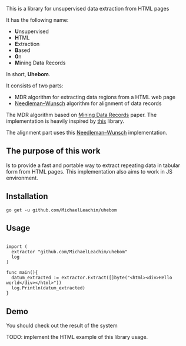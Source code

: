This is a library for unsupervised data extraction from HTML pages

It has the following name:

* **U**nsupervised
* **H**TML 
* **E**xtraction
* **B**ased
* **0**n
* **M**ining Data Records

In short, **Uhebom**. 

It consists of two parts:

* MDR algorithm for extracting data regions from a HTML web page
* [Needleman–Wunsch](https://en.wikipedia.org/wiki/Needleman%E2%80%93Wunsch_algorithm) algorithm for alignment of data records

The MDR algorithm based on [Mining Data Records](https://dl.acm.org/citation.cfm?id=956826) paper. 
The implementation is heavily inspired by [this](https://github.com/scrapinghub/pydepta) library. 

The alignment part uses this [Needleman–Wunsch](https://github.com/MichaelLeachim/wunsch) implementation. 

## The purpose of this work

Is to provide a fast and portable way to extract 
repeating data in tabular form from HTML pages. 
This implementation also aims to work in JS 
environment. 


## Installation 
```golang
go get -u github.com/MichaelLeachim/uhebom
```


## Usage 

```golang

import (
  extractor "github.com/MichaelLeachim/uhebom"
  log
)

func main(){
  datum_extracted := extractor.Extract([]byte("<html><div>Hello world</div></html>"))
  log.Println(datum_extracted)
}

```

## Demo 

You should check out the result of the system

TODO: implement the HTML example of this library usage.

